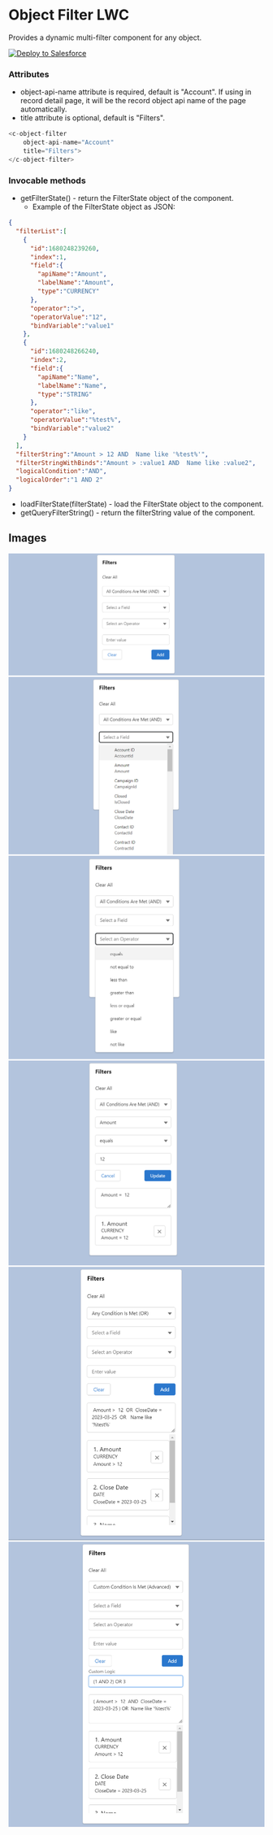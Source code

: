 # Object Filter LWC
Provides a dynamic multi-filter component for any object.

<a href="https://login.salesforce.com/packaging/installPackage.apexp?p0=04t7Q000000YzUfQAK">
<img alt="Deploy to Salesforce" src="https://raw.githubusercontent.com/afawcett/githubsfdeploy/master/deploy.png">
</a>

### Attributes
- object-api-name attribute is required, default is "Account". If using in record detail page, it will be the record object api name of the page automatically.
- title attribute is optional, default is "Filters".
```javascript
<c-object-filter 
    object-api-name="Account"
    title="Filters">
</c-object-filter>
```
### Invocable methods
- getFilterState() - return the FilterState object of the component.
    - Example of the FilterState object as JSON:
```json
{
  "filterList":[
    {
      "id":1680248239260,
      "index":1,
      "field":{
        "apiName":"Amount",
        "labelName":"Amount",
        "type":"CURRENCY"
      },
      "operator":">",
      "operatorValue":"12",
      "bindVariable":"value1"
    },
    {
      "id":1680248266240,
      "index":2,
      "field":{
        "apiName":"Name",
        "labelName":"Name",
        "type":"STRING"
      },
      "operator":"like",
      "operatorValue":"%test%",
      "bindVariable":"value2"
    }
  ],
  "filterString":"Amount > 12 AND  Name like '%test%'",
  "filterStringWithBinds":"Amount > :value1 AND  Name like :value2",
  "logicalCondition":"AND",
  "logicalOrder":"1 AND 2"
}
```
- loadFilterState(filterState) - load the FilterState object to the component.
- getQueryFilterString() - return the filterString value of the component.
## Images
![img.png](/documantation/images/objectFilterEmpty.png)
![img.png](/documantation/images/objectFilterSelectField.png)
![img.png](/documantation/images/objectFilterWithOperator.png)
![img.png ](/documantation/images/objectFilterUpdate.png)
![img.png ](/documantation/images/objectFilterORCondition.png)
![img.png](/documantation/images/objectFilterCustomCondition.png)
